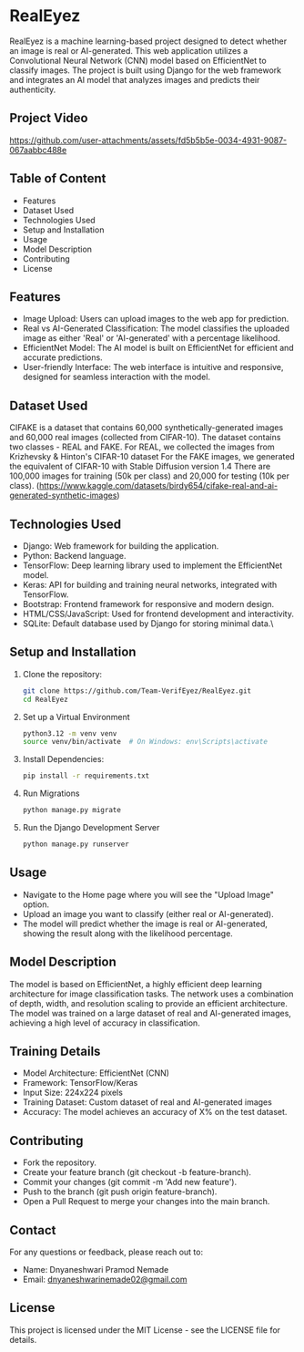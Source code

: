 # RealEyez 
RealEyez is a machine learning-based project designed to detect whether an image is real or AI-generated. This web application utilizes a Convolutional Neural Network (CNN) model based on EfficientNet to classify images. The project is built using Django for the web framework and integrates an AI model that analyzes images and predicts their authenticity.

## Project Video
https://github.com/user-attachments/assets/fd5b5b5e-0034-4931-9087-067aabbc488e

## Table of Content
- Features
- Dataset Used
- Technologies Used
- Setup and Installation
- Usage
- Model Description
- Contributing
- License
## Features
- Image Upload: Users can upload images to the web app for prediction.
- Real vs AI-Generated Classification: The model classifies the uploaded image as either 'Real' or 'AI-generated' with a percentage likelihood.
- EfficientNet Model: The AI model is built on EfficientNet for efficient and accurate predictions.
- User-friendly Interface: The web interface is intuitive and responsive, designed for seamless interaction with the model.

## Dataset Used
CIFAKE is a dataset that contains 60,000 synthetically-generated images and 60,000 real images (collected from CIFAR-10). The dataset contains two classes - REAL and FAKE. For REAL, we collected the images from Krizhevsky & Hinton's CIFAR-10 dataset For the FAKE images, we generated the equivalent of CIFAR-10 with Stable Diffusion version 1.4 There are 100,000 images for training (50k per class) and 20,000 for testing (10k per class).
(https://www.kaggle.com/datasets/birdy654/cifake-real-and-ai-generated-synthetic-images)

## Technologies Used
- Django: Web framework for building the application.
- Python: Backend language.
- TensorFlow: Deep learning library used to implement the EfficientNet model.
- Keras: API for building and training neural networks, integrated with TensorFlow.
- Bootstrap: Frontend framework for responsive and modern design.
- HTML/CSS/JavaScript: Used for frontend development and interactivity.
- SQLite: Default database used by Django for storing minimal data.\
## Setup and Installation
1. Clone the repository:
    ```bash
    git clone https://github.com/Team-VerifEyez/RealEyez.git
    cd RealEyez
2. Set up a Virtual Environment
      ```bash
      python3.12 -m venv venv
      source venv/bin/activate  # On Windows: env\Scripts\activate
3. Install Dependencies:
      ```bash
      pip install -r requirements.txt
4. Run Migrations
      ```bash
      python manage.py migrate
5. Run the Django Development Server
      ```bash
      python manage.py runserver

## Usage
- Navigate to the Home page where you will see the "Upload Image" option.
- Upload an image you want to classify (either real or AI-generated).
- The model will predict whether the image is real or AI-generated, showing the result along with the likelihood percentage.

## Model Description
The model is based on EfficientNet, a highly efficient deep learning architecture for image classification tasks. The network uses a combination of depth, width, and resolution scaling to provide an efficient architecture. The model was trained on a large dataset of real and AI-generated images, achieving a high level of accuracy in classification.

## Training Details
- Model Architecture: EfficientNet (CNN)
- Framework: TensorFlow/Keras
- Input Size: 224x224 pixels
- Training Dataset: Custom dataset of real and AI-generated images
- Accuracy: The model achieves an accuracy of X% on the test dataset.

## Contributing
- Fork the repository.
- Create your feature branch (git checkout -b feature-branch).
- Commit your changes (git commit -m 'Add new feature').
- Push to the branch (git push origin feature-branch).
- Open a Pull Request to merge your changes into the main branch.

## Contact
For any questions or feedback, please reach out to:
 - Name: Dnyaneshwari Pramod Nemade
 - Email: dnyaneshwarinemade02@gmail.com

## License
This project is licensed under the MIT License - see the LICENSE file for details.
